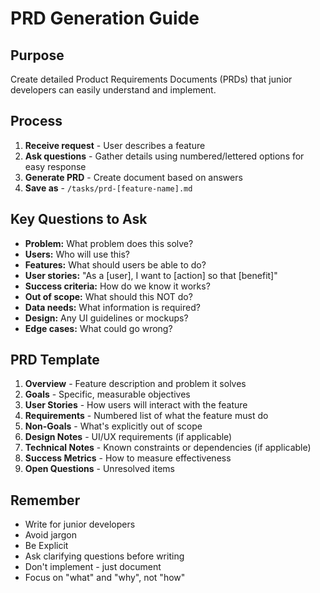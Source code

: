 # PRD Generation Guide

## Purpose

Create detailed Product Requirements Documents (PRDs) that junior developers can easily understand and implement.

## Process

1. **Receive request** - User describes a feature
2. **Ask questions** - Gather details using numbered/lettered options for easy response
3. **Generate PRD** - Create document based on answers
4. **Save as** - `/tasks/prd-[feature-name].md`

## Key Questions to Ask

-   **Problem:** What problem does this solve?
-   **Users:** Who will use this?
-   **Features:** What should users be able to do?
-   **User stories:** "As a [user], I want to [action] so that [benefit]"
-   **Success criteria:** How do we know it works?
-   **Out of scope:** What should this NOT do?
-   **Data needs:** What information is required?
-   **Design:** Any UI guidelines or mockups?
-   **Edge cases:** What could go wrong?

## PRD Template

1. **Overview** - Feature description and problem it solves
2. **Goals** - Specific, measurable objectives
3. **User Stories** - How users will interact with the feature
4. **Requirements** - Numbered list of what the feature must do
5. **Non-Goals** - What's explicitly out of scope
6. **Design Notes** - UI/UX requirements (if applicable)
7. **Technical Notes** - Known constraints or dependencies (if applicable)
8. **Success Metrics** - How to measure effectiveness
9. **Open Questions** - Unresolved items

## Remember

-   Write for junior developers
-   Avoid jargon
-   Be Explicit
-   Ask clarifying questions before writing
-   Don't implement - just document
-   Focus on "what" and "why", not "how"
